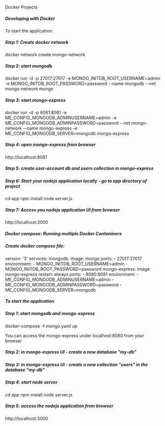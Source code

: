Docker Projects

##### Developing with Docker
To start the application: 

##### Step 1: Create docker network
docker network create mongo-network 

##### Step 2: start mongodb
docker run -d -p 27017:27017 -e MONGO_INITDB_ROOT_USERNAME=admin -e MONGO_INITDB_ROOT_PASSWORD=password --name mongodb --net mongo-network mongo    

##### Step 3: start mongo-express
docker run -d -p 8081:8081 -e ME_CONFIG_MONGODB_ADMINUSERNAME=admin -e ME_CONFIG_MONGODB_ADMINPASSWORD=password --net mongo-network --name mongo-express -e ME_CONFIG_MONGODB_SERVER=mongodb mongo-express   

##### Step 4: open mongo-express from browser
http://localhost:8081

##### Step 5: create user-account db and users collection in mongo-express

##### Step 6: Start your nodejs application locally - go to app directory of project
cd app
npm install 
node server.js

##### Step 7: Access you nodejs application UI from browser
http://localhost:3000

##### Docker compose: Running multiple Docker Contaniners
##### Create docker compose file: 
version: '3'
services:
  mongodb:
    image: mongo
    ports:
      - 27017:27017
    environment:
      - MONGO_INITDB_ROOT_USERNAME=admin
      - MONGO_INITDB_ROOT_PASSWORD=password
  mongo-express:
    image: mongo-express
    restart: always
    ports:
      - 8080:8081
    environment:
      - ME_CONFIG_MONGODB_ADMINUSERNAME=admin
      - ME_CONFIG_MONGODB_ADMINPASSWORD=password
      - ME_CONFIG_MONGODB_SERVER=mongodb

##### To start the application
##### Step 1: start mongodb and mongo-express
docker-compose -f mongo.yaml up

You can access the mongo-express under localhost:8080 from your browser
##### Step 2: in mongo-express UI - create a new database "my-db"
##### Step 3: in mongo-express UI - create a new collection "users" in the database "my-db"
##### Step 4: start node server
cd app
npm install
node server.js
##### Step 5: access the nodejs application from browser
http://localhost:3000
